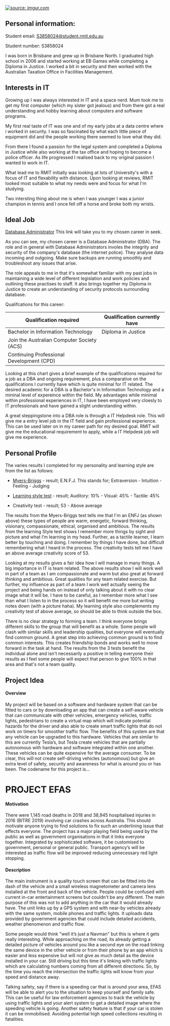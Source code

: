 <a href="https://imgur.com/bsOorc4"><img src="https://i.imgur.com/bsOorc4.jpg?1" title="source: imgur.com" /></a>



## Personal information: 


Student email: 
S3858024@student.rmit.edu.au


Student number: 
S3858024

I was born in Brisbane and grew up in Brisbane North. I graduated high school in 2006 and started working at EB Games while completing a Diploma in Justice. I worked a bit in security and then worked with the Australian Taxation Office in Facilities Management. 

## Interests in IT

Growing up I was always interested in IT and a space nerd. Mum took me to get my first computer (which my sister got jealous) and from there got a real understanding and hobby learning about computers and software programs.  

My first real taste of IT was one and  of my early jobs at a data centre where i worked in security.  I was so fascinated by what each little piece of equipment did and the people working there seemed to love what they did.  

From there I found a passion for the legal system and completed a Diploma in Justice while also working at the tax office and hoping to become a police officer. As life progressed I realised back to my original passion I wanted to work in IT. 

What lead me to RMIT initially was looking at lots of University's with a focus of IT and flexability with distance. Upon looking at reviews, RMIT looked most suitable to what my needs were and focus for what I'm studying. 

Two intersting thing about me is when I was younger I was a junior champion in tennis and I once fell off a horse and broke both my wrists. 

## Ideal Job

[Database Administrator](https://www.seek.com.au/job/41161610?type=standout#searchRequestToken=096db453-996f-4182-b5b1-909a9f96e03a) This link will take you to my chosen career in seek. 

As you can see, my chosen career is a Database Administrator (DBA). 
The role and in general with Database Administrators involes the integrity and security of the company's database (the internet police). They analyse data incoming and outgoing. Make sure backups are running smoothly and troubleshoot any issues that arise. 

The role appeals to me in that it's somewhat familiar with my past jobs in maintaining a wide level of different legislation and work policies and outlining these practises to staff. It also brings together my Diploma in Justice to create an understanding of security protocols surrounding database. 

Qualifcations for this career: 

| Qualification required                    | Qualification currently have  |
| ------------------------                  | -------------------           |
| Bachelor in Information Technology        | Diploma in Justice            |
| Join the Australian Computer Society (ACS)|                               |                           
| Continuing Professional Development (CPD) |                               |

Looking at this chart gives a brief example of the qualifications required for a job as a DBA and ongoing requirement, plus a comparative on the qualifications I currently have which is quite minimal for IT related. The desired academic for a DBA is a Bachelor's in Information Technology and a mininal level of expereince within the field. My advantages while minimal within professional experiences in IT, I have been employed very cloesly to IT professionals and have gained a slight understanding within.  

A great steppingstone into a DBA role is through a IT Helpdesk role. This will give me a entry level job in the IT field and gain professional experience. This can be used later on in my career path for my desired goal. RMIT will give me the educational requirement to apply, while a IT Helpdesk job will give me experience. 

## Personal Profile

The varies results I completed for my personality and learning style are from the list as follows:

* [Myers-Briggs](https://www.truity.com/personality-test/17335/test-results/17049445) - result; E.N.F.J. 
This stands for; Extraversion - Intuition - Feeling - Judging 
  
* [Learning style test](http://www.educationplanner.org/students/self-assessments/learning-styles-quiz.shtml?event=results&A=2&V=9&T=9-) - result; Auditory: 10% - Visual: 45% - Tactile: 45%

* Creativity test - result; 53 - Above average 

The results from the Myers-Briggs test tells me that I'm an ENFJ (as shown above) these types of people are warm, energetic, forward thinking, visionary, compassionate, ethical, organised and ambitious. The results from the learning Style test shows I remember more things by sight and picture and what I’m learning in my head. Further, as a tactile learner, I learn better by touching and doing. I remember by things I have done, but difficult remembering what I heard in the process. The creativity tests tell me I have an above average creativity score of 53. 

Looking at my results gives a fair idea how I will manage in many things. A big importance in IT is team related. The above results show I will work well in part of a team as I am compassionate and warm but also great at forward thinking and ambitious. Great qualities for any team related exercise. But further, my influence as part of a team I work well actually seeing the project and being hands on instead of only talking about it with no clear image what it will be. I have to be careful, as I remember more what I see than what I listen to in the process so it will benefit me more but writing notes down (with a picture haha). My learning style also complements my creativity test of above average, so should be able to think outside the box. 

There is no clear strategy to forming a team. I think everyone brings different skills to the group that will benefit as a whole. Some people will clash with similar skills and leadership qualities, but everyone will eventually find common ground. A great step into achieving common ground is to find common interests. This creates friendship bonds and works well to move forward in the task at hand. The results from the 3 tests benefit the individual alone and isn't necessarily a positive in telling everyone their results as I feel some people will expect that person to give 100% in that area and that's not a team quality.

## Project Idea

#### Overview 

My project will be based on a software and hardware system that can be fitted to cars or by downloading an app that can create a self-aware vehicle that can communicate with other vehicles, emergency vehicles, traffic lights, pedestrians to create a virtual map which will indicate potential hazards for the driver and also able to create smart traffic lights that do not work on timers for smoother traffic flow. The benefits of this system are that any vehicle can be upgraded to this hardware. Vehicles that are similar to this are currently Tesla’s, but Tesla create vehicles that are partially autonomous with hardware and software integrated within one another. These vehicles can be quite expensive for the average consumer. To be clear, this will not create self-driving vehicles (autonomous) but give an extra level of safety, security and awareness for what is around you or has been. The codename for this project is...

# PROJECT EFAS

#### Motivation

There were 1,145 road deaths in 2018 and 38,945 hospitalised injuries in 2016 (BITRE 2019) involving car crashes across Australia. This should motivate anyone trying to find solutions to fix such an underlining issue that effects everyone. The project has a major playing field being used by the public as well as government organisations in that it links everyone together. Integrated by sophisticated software, it be customised to government, personal or general public. Transport agency’s will be interested as traffic flow will be improved reducing unnecessary red light stopping.

#### Description

The main instrument is a quality touch screen that can be fitted into the dash of the vehicle and a small wireless magnetometer and camera lens installed at the front and back of the vehicle. People could be confused with current in-car entertainment screens but couldn't be any different. The main purpose of this was not to add anything in the car that it would already have. The unit links up by a GPS system and with near-by vehicles already with the same system, mobile phones and traffic lights. It uploads data provided by government agencies that could include detailed accidents, weather phenomenon and traffic flow.

Some people would think "well it’s just a Navman" but this is where it gets really interesting. While approaching on the road, its already getting a detailed picture of vehicles around you like a second eye on the road linking the same device in the other vehicle or from their phone by an app which is easier and less expensive but will not give as much detail as the device installed in your car. Still driving but this time it's linking with traffic lights which are calculating numbers coming from all different directions. So, by the time you reach the intersection the traffic lights will know from your speed and distance away.

Talking safety, say if there is a speeding car that is around your area, EFAS will be able to alert you to the situation to keep yourself and family safe. This can be useful for law enforcement agencies to track the vehicle by using traffic lights and your alert system to get a detailed image where the speeding vehicle is going. Another safety feature is that if your car is stolen it can be immobilised. Avoiding potential high speed collections resulting in fatalities.








